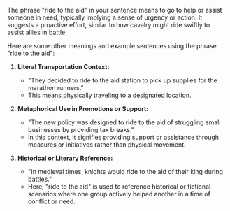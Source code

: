 The phrase "ride to the aid" in your sentence means to go to help or assist someone in need, typically implying a sense of urgency or action. It suggests a proactive effort, similar to how cavalry might ride swiftly to assist allies in battle.

Here are some other meanings and example sentences using the phrase "ride to the aid":

1. **Literal Transportation Context:**
   - "They decided to ride to the aid station to pick up supplies for the marathon runners."
   - This means physically traveling to a designated location.

2. **Metaphorical Use in Promotions or Support:**
   - "The new policy was designed to ride to the aid of struggling small businesses by providing tax breaks."
   - In this context, it signifies providing support or assistance through measures or initiatives rather than physical movement.

3. **Historical or Literary Reference:**
   - "In medieval times, knights would ride to the aid of their king during battles."
   - Here, "ride to the aid" is used to reference historical or fictional scenarios where one group actively helped another in a time of conflict or need.